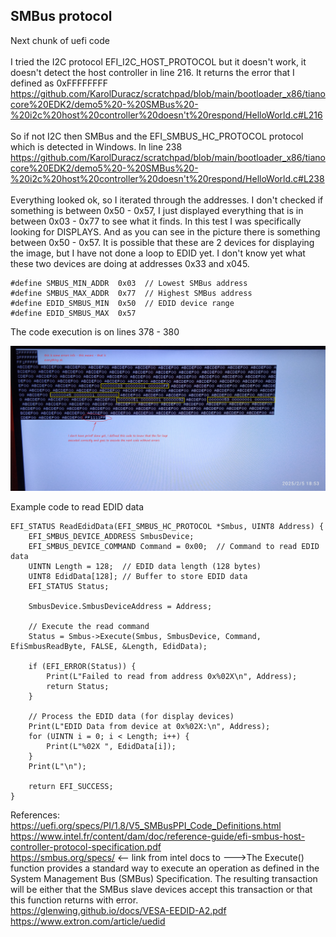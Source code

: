 <h2>SMBus protocol</h2>

Next chunk of uefi code <br /><br />
I tried the I2C protocol EFI_I2C_HOST_PROTOCOL but it doesn't work, it doesn't detect the host controller in line 216. It returns the error that I defined as 0xFFFFFFFF
https://github.com/KarolDuracz/scratchpad/blob/main/bootloader_x86/tianocore%20EDK2/demo5%20-%20SMBus%20-%20i2c%20host%20controller%20doesn't%20respond/HelloWorld.c#L216
<br /><br />
So if not I2C then SMBus and the EFI_SMBUS_HC_PROTOCOL protocol which is detected in Windows. In line 238
https://github.com/KarolDuracz/scratchpad/blob/main/bootloader_x86/tianocore%20EDK2/demo5%20-%20SMBus%20-%20i2c%20host%20controller%20doesn't%20respond/HelloWorld.c#L238
<br /><br />
Everything looked ok, so I iterated through the addresses. I don't checked if something is between 0x50 - 0x57, I just displayed everything that is in between 0x03 - 0x77 to see what it finds. In this test I was specifically looking for DISPLAYS. And as you can see in the picture there is something between 0x50 - 0x57. It is possible that these are 2 devices for displaying the image, but I have not done a loop to EDID yet. I don't know yet what these two devices are doing at addresses 0x33 and x045.

```
#define SMBUS_MIN_ADDR  0x03  // Lowest SMBus address
#define SMBUS_MAX_ADDR  0x77  // Highest SMBus address
#define EDID_SMBUS_MIN  0x50  // EDID device range
#define EDID_SMBUS_MAX  0x57
```

The code execution is on lines 378 - 380


![dump](https://github.com/KarolDuracz/scratchpad/blob/main/bootloader_x86/tianocore%20EDK2/demo5%20-%20SMBus%20-%20i2c%20host%20controller%20doesn't%20respond/1738778791687.jpg?raw=true)

Example code to read EDID data

```
EFI_STATUS ReadEdidData(EFI_SMBUS_HC_PROTOCOL *Smbus, UINT8 Address) {
    EFI_SMBUS_DEVICE_ADDRESS SmbusDevice;
    EFI_SMBUS_DEVICE_COMMAND Command = 0x00;  // Command to read EDID data
    UINTN Length = 128;  // EDID data length (128 bytes)
    UINT8 EdidData[128]; // Buffer to store EDID data
    EFI_STATUS Status;

    SmbusDevice.SmbusDeviceAddress = Address;

    // Execute the read command
    Status = Smbus->Execute(Smbus, SmbusDevice, Command, EfiSmbusReadByte, FALSE, &Length, EdidData);
    
    if (EFI_ERROR(Status)) {
        Print(L"Failed to read from address 0x%02X\n", Address);
        return Status;
    }

    // Process the EDID data (for display devices)
    Print(L"EDID Data from device at 0x%02X:\n", Address);
    for (UINTN i = 0; i < Length; i++) {
        Print(L"%02X ", EdidData[i]);
    }
    Print(L"\n");

    return EFI_SUCCESS;
}
```

References:<br />
https://uefi.org/specs/PI/1.8/V5_SMBusPPI_Code_Definitions.html <br />
https://www.intel.fr/content/dam/doc/reference-guide/efi-smbus-host-controller-protocol-specification.pdf<br />
https://smbus.org/specs/ <-- link from intel docs to --->The Execute() function provides a standard way to execute an operation as defined in the 
System Management Bus (SMBus) Specification. The resulting transaction will be either that the 
SMBus slave devices accept this transaction or that this function returns with error.<br />
https://glenwing.github.io/docs/VESA-EEDID-A2.pdf<br />
https://www.extron.com/article/uedid<br />
